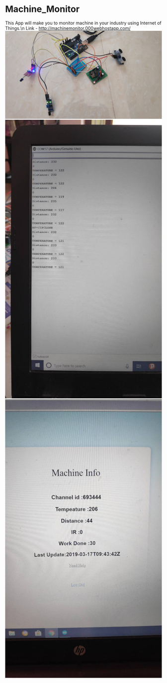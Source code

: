 # Machine_Monitor
This App will make you to monitor machine in your industry using Internet of Things.\n
Link - http://machinemonitor.000webhostapp.com/
![Hadrware ](https://github.com/samjones310/Machine_Monitor/blob/master/WhatsApp%20Image%202019-05-28%20at%2016.56.17.jpeg)
![Data Upload](https://github.com/samjones310/Machine_Monitor/blob/master/WhatsApp%20Image%202019-05-28%20at%2016.56.17%20(1).jpeg)
![UI](https://github.com/samjones310/Machine_Monitor/blob/master/WhatsApp%20Image%202019-05-28%20at%2016.56.16.jpeg)
